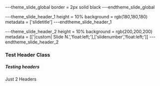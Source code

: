 ---theme_slide_global
border = 2px solid black
---endtheme_slide_global

---theme_slide_header_1
height = 10%
background = rgb(180,180,180)
metadata   = ['slidetitle']
---endtheme_slide_header_1

---theme_slide_header_2
height = 10%
background = rgb(200,200,200)
metadata   = [['|custom| Slide N.','float:left;'],['slidenumber','float:left;']]
---endtheme_slide_header_2

### Test Header Class

##### Testing headers

Just 2 Headers
